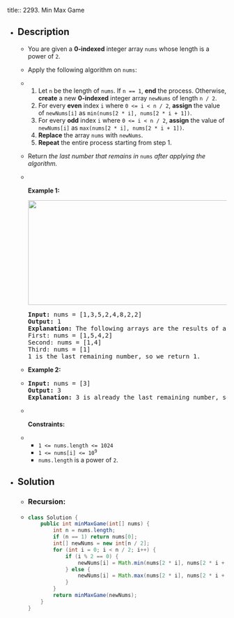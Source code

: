 title:: 2293. Min Max Game

- ## Description
	- <p>You are given a <strong>0-indexed</strong> integer array <code>nums</code> whose length is a power of <code>2</code>.</p>
	- <p>Apply the following algorithm on <code>nums</code>:</p>
	- <ol>
	  	<li>Let <code>n</code> be the length of <code>nums</code>. If <code>n == 1</code>, <strong>end</strong> the process. Otherwise, <strong>create</strong> a new <strong>0-indexed</strong> integer array <code>newNums</code> of length <code>n / 2</code>.</li>
	  	<li>For every <strong>even</strong> index <code>i</code> where <code>0 &lt;= i &lt; n / 2</code>, <strong>assign</strong> the value of <code>newNums[i]</code> as <code>min(nums[2 * i], nums[2 * i + 1])</code>.</li>
	  	<li>For every <strong>odd</strong> index <code>i</code> where <code>0 &lt;= i &lt; n / 2</code>, <strong>assign</strong> the value of <code>newNums[i]</code> as <code>max(nums[2 * i], nums[2 * i + 1])</code>.</li>
	  	<li><strong>Replace</strong> the array <code>nums</code> with <code>newNums</code>.</li>
	  	<li><strong>Repeat</strong> the entire process starting from step 1.</li>
	  </ol>
	- <p>Return <em>the last number that remains in </em><code>nums</code><em> after applying the algorithm.</em></p>
	- <p>&nbsp;</p>
	  <p><strong class="example">Example 1:</strong></p>
	  <img alt="" src="https://assets.leetcode.com/uploads/2022/04/13/example1drawio-1.png" style="width: 500px; height: 240px;" />
	  <pre>
	  <strong>Input:</strong> nums = [1,3,5,2,4,8,2,2]
	  <strong>Output:</strong> 1
	  <strong>Explanation:</strong> The following arrays are the results of applying the algorithm repeatedly.
	  First: nums = [1,5,4,2]
	  Second: nums = [1,4]
	  Third: nums = [1]
	  1 is the last remaining number, so we return 1.
	  </pre>
	- <p><strong class="example">Example 2:</strong></p>
	- <pre>
	  <strong>Input:</strong> nums = [3]
	  <strong>Output:</strong> 3
	  <strong>Explanation:</strong> 3 is already the last remaining number, so we return 3.
	  </pre>
	- <p>&nbsp;</p>
	  <p><strong>Constraints:</strong></p>
	- <ul>
	  	<li><code>1 &lt;= nums.length &lt;= 1024</code></li>
	  	<li><code>1 &lt;= nums[i] &lt;= 10<sup>9</sup></code></li>
	  	<li><code>nums.length</code> is a power of <code>2</code>.</li>
	  </ul>
- ## Solution
	- ### Recursion:
	- ```java
	  class Solution {
	      public int minMaxGame(int[] nums) {
	          int n = nums.length;
	          if (n == 1) return nums[0];
	          int[] newNums = new int[n / 2];
	          for (int i = 0; i < n / 2; i++) {
	              if (i % 2 == 0) {
	                  newNums[i] = Math.min(nums[2 * i], nums[2 * i + 1]);
	              } else {
	                  newNums[i] = Math.max(nums[2 * i], nums[2 * i + 1]);
	              }
	          }
	          return minMaxGame(newNums);
	      }
	  }
	  ```